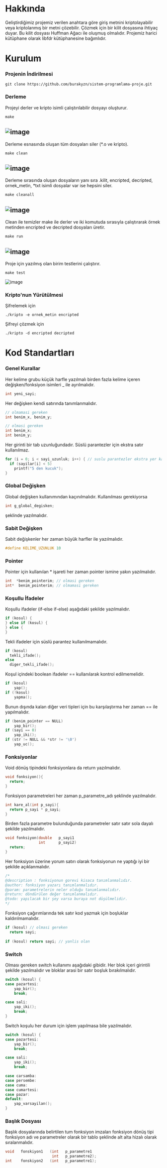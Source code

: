 # Hakkında
Geliştirdiğimiz projemiz verilen anahtara göre giriş metnini kriptolayabilir veya kriptolanmış bir metni çözebilir. Çözmek için bir kilit dosyasına ihtiyaç duyar. Bu kilit dosyası Huffman Ağacı ile oluşmuş olmalıdır. Projemiz harici kütüphane olarak libfdr kütüphanesine bağımlıdır.

# Kurulum

### Projenin İndirilmesi
```
git clone https://github.com/burakyzn/sistem-programlama-proje.git
```
### Derleme
Projeyi derler ve kripto isimli çalıştırılabilir dosyayı oluşturur.

```
make
```
![image](https://user-images.githubusercontent.com/44683436/118363938-42330700-b59f-11eb-9e58-0084fb35556d.png)
---

Derleme esnasında oluşan tüm dosyaları siler (*.o ve kripto).

```
make clean 
```
![image](https://user-images.githubusercontent.com/44683436/118364039-84f4df00-b59f-11eb-9560-5a3259faf907.png)
---

Derleme sırasında oluşan dosyaların yanı sıra .kilit, encripted, decripted,
ornek_metin, *txt isimli dosyalar var ise hepsini siler.

```
make cleanall
```
![image](https://user-images.githubusercontent.com/44683436/118364129-cdac9800-b59f-11eb-97e4-881178fa6e08.png)
---
Clean ile temizler make ile derler ve iki komutuda sırasıyla çalıştırarak örnek metinden encripted ve decripted dosyaları üretir.

```
make run
```
![image](https://user-images.githubusercontent.com/44683436/118364114-be2d4f00-b59f-11eb-9bff-58a72dd3f407.png)
---
Proje için yazılmış olan birim testlerini çalıştırır.

```
make test
```
![image](https://user-images.githubusercontent.com/44683436/118363888-14e65900-b59f-11eb-8fbe-a1d44a29e5bb.png)

### Kripto'nun Yürütülmesi
Şifrelemek için 
```
./kripto -e ornek_metin encripted
```
Şifreyi çözmek için
```
./kripto -d encripted decripted
```

# Kod Standartları

### Genel Kurallar

Her kelime grubu küçük harfle yazılmalı birden fazla kelime içeren değişken/fonksiyon isimleri _ ile ayrılmalıdır.
```c
int yeni_sayi;
```
Her değişken kendi satırında tanımlanmalıdır.
```c
// olmamasi gereken
int benim_x, benim_y; 

// olmasi gereken
int benim_x; 
int benim_y;
```
Her girinti bir tab uzunluğundadır. 
Süslü parantezler için ekstra satır kullanılmaz.

```c
for (i = 0; i < sayi_uzunluk; i++) { // suslu parantezler ekstra yer kaplamaz
  if (sayilar[i] < 5)
    printf("5 den kucuk");
}
```

### Global Değişken
Global değişken kullanımından kaçınılmalıdır. 
Kullanılması gerekiyorsa 
```c
int g_global_degisken;
```
şeklinde yazılmalıdır.

### Sabit Değişken
Sabit değişkenler her zaman büyük harfler ile yazılmalıdır.
```c
#define KELIME_UZUNLUK 10   
```

### Pointer
Pointer için kullanılan * işareti her zaman pointer ismine yakın yazılmalıdır.

```c
int  *benim_pointerim; // olmasi gereken
int*  benim_pointerim; // olmamasi gereken 
```

### Koşullu İfadeler
Koşullu ifadeler (if-else if-else) aşağıdaki şekilde yazılmalıdır.

```c
if (kosul) {
} else if (kosul) {
} else {
}
```

Tekli ifadeler için süslü parantez kullanılmamalıdır.
```c
if (kosul)
  tekli_ifade();
else
  diger_tekli_ifade();
```
Koşul içindeki boolean ifadeler == kullanılarak kontrol edilmemelidir.
```c
if (kosul)
	yap();
if (!kosul)
	yapma();
```
Bunun dışında kalan diğer veri tipleri için bu karşılaştırma her zaman == ile yapılmalıdır.
```c
if (benim_pointer == NULL)
	yap_bir();
if (sayi == 0)
	yap_iki();
if (str != NULL && *str != '\0')
	yap_uc();
```

### Fonksiyonlar
Void dönüş tipindeki fonksiyonlara da return yazılmalıdır.
```c
void fonksiyon(){
  return;
}
```
Fonksiyon parametreleri her zaman p_parametre_adı şeklinde yazılmalıdır.
```c
int kare_al(int p_sayi){
  return p_sayi * p_sayi;
}
```
Birden fazla parametre bulunduğunda parametreler satır satır sola dayalı şekilde yazılmalıdır.
```c
void fonksiyon(double   p_sayi1
               int      p_sayi2)
  return;
}
```
Her fonksiyon üzerine yorum satırı olarak fonksiyonun ne yaptığı iyi bir şekilde açıklanmalıdır.
```c
/*
@description : fonksiyonun gorevi kisaca tanımlanmalıdır.
@author: fonksiyon yazarı tanımlanmalıdır.
@param: parametrelerin neler olduğu tanımlanmalıdır.
@return: döndürülen değer tanımlanmalıdır.
@todo: yapılacak bir şey varsa buraya not düşülmelidir.
*/
```
Fonksiyon çağırımlarında tek satır kod yazmak için boşluklar kaldırılmamalıdır.
```c
if (kosul) // olmasi gereken
  return sayi;
  
if (kosul) return sayi; // yanlis olan
```

### Switch 
Olması gereken switch kullanımı aşağıdaki gibidir. 
Her blok içeri girintili şekilde yazılmalıdır ve bloklar arasi bir satır boşluk bırakılmalıdır.
```c
switch (kosul) {
case pazartesi:
	yap_bir();
	break;

case sali:
	yap_iki();
	break;
}
```
Switch koşulu her durum için işlem yapılmasa bile yazılmalıdır.
```c
switch (kosul) {
case pazartesi:
	yap_bir();
	break;

case sali:
	yap_iki();
	break;

case carsamba:
case persembe:
case cuma:
case cumartesi:
case pazar:
default:
	yap_varsayilan();
}
```

### Başlık Dosyası
Başlık dosyalarında belirtilen tum fonksiyon imzaları fonksiyon dönüş tipi fonksiyon adı ve parametreler olarak bir tablo şeklinde alt alta hizalı olarak sıralanmalıdır.

```c
void   fonskiyon1   (int   p_parametre1
                     int   p_parametre2);
int    fonskiyon2   (int   p_parametre1);
```
